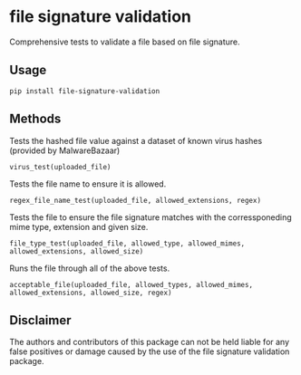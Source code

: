 # file signature validation


Comprehensive tests to validate a file based on file signature.


## Usage

`pip install file-signature-validation`

## Methods

Tests the hashed file value against a dataset of known virus hashes (provided by MalwareBazaar)

`virus_test(uploaded_file)`

Tests the file name to ensure it is allowed.

`regex_file_name_test(uploaded_file, allowed_extensions, regex)`

Tests the file to ensure the file signature matches with the corressponeding mime type, extension and given size.

`file_type_test(uploaded_file, allowed_type, allowed_mimes, allowed_extensions, allowed_size)`

Runs the file through all of the above tests.

`acceptable_file(uploaded_file, allowed_types, allowed_mimes, allowed_extensions, allowed_size, regex)`


## Disclaimer

The authors and contributors of this package can not be held liable for any false positives or damage caused by the use of the file signature validation package.